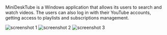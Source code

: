 MiniDeskTube is a Windows application that allows its users to search and watch videos.
The users can also log in with their YouTube accounts, getting access to playlists and subscriptions management.

![screenshot 1](MiniDeskTube/img/1.png)
![screenshot 2](MiniDeskTube/img/2.png)
![screenshot 3](MiniDeskTube/img/3.png)